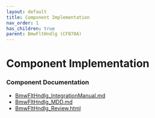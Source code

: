 ```yaml
---
layout: default
title: Component Implementation
nav_order: 1
has_children: true
parent: BmwFltHndlg (CF070A)
---
```

# Component Implementation
### Component Documentation

- [BmwFltHndlg_IntegrationManual.md](doc/BmwFltHndlg_IntegrationManual.md)
- [BmwFltHndlg_MDD.md](doc/BmwFltHndlg_MDD.md)
- [BmwFltHndlg_Review.html](doc/BmwFltHndlg_Review.html)

